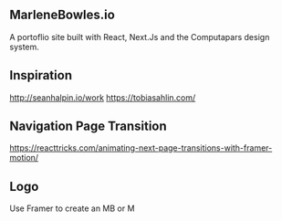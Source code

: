 ## MarleneBowles.io

A portoflio site built with React, Next.Js and the Computapars design system.

## Inspiration

http://seanhalpin.io/work
https://tobiasahlin.com/

## Navigation Page Transition

https://reacttricks.com/animating-next-page-transitions-with-framer-motion/

## Logo

Use Framer to create an MB or M
